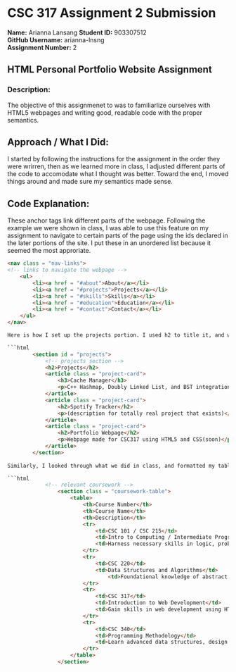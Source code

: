 # CSC 317 Assignment 2 Submission

**Name:** Arianna Lansang
**Student ID:** 903307512  
**GitHub Username:** arianna-lnsng  
**Assignment Number:** 2  


##  HTML Personal Portfolio Website Assignment

### Description:
The objective of this assignmenet to was to familiarlize ourselves with HTML5 webpages and writing good, readable code with the proper semantics. 



## Approach / What I Did:
I started by following the instructions for the assignment in the order they were wrirren, then as we learned more in class, I adjusted different parts of the code to accomodate what I thought was better. Toward the end, I moved things around and made sure my semantics made sense.  



## Code Explanation:
These anchor tags link different parts of the webpage. Following the example we were shown in class, I was able to use this feature on my assignment to navigate to certain parts of the page using the ids declared in the later portions of the site. I put these in an unordered list because it seemed the most approriate.

```html
<nav class = "nav-links">
<!-- links to navigate the webpage -->
    <ul>
        <li><a href = "#about">About</a></li>
        <li><a href = "#projects">Projects</a></li>
        <li><a href = "#skills">Skills</a></li>
        <li><a href = "#education">Education</a></li>
        <li><a href = "#contact">Contact</a></li>
    </ul>
</nav>

Here is how I set up the projects portion. I used h2 to title it, and within the articles I chose h3's as subheadings to label the projects. I also added paragraphs to provide a subtitle for descriptions.

```html
        <section id = "projects">
            <!-- projects section -->
            <h2>Projects</h2>
            <article class = "project-card"> 
                <h3>Cache Manager</h3>
                <p>C++ Hashmap, Doubly Linked List, and BST integration made for CSC 340</p>
            </article>
            <article class = "project-card"> 
                <h2>Spotify Tracker</h2>
                <p>(description for totally real project that exists)</p>
            </article>
            <article class = "project-card"> 
                <h2>Portfolio Webpage</h2>
                <p>Webpage made for CSC317 using HTML5 and CSS(soon)</p>
            </article>
        </section>
    
Similarly, I looked through what we did in class, and formatted my table accordingly. I started with the table header, then so on. 

```html
            <!-- relevant coursework -->
                <section class = "coursework-table">
                    <table>
                        <th>Course Number</th>
                        <th>Course Name</th>
                        <th>Description</th>
                        <tr>
                            <td>CSC 101 / CSC 215</td>
                            <td>Intro to Computing / Intermediate Programming</td>
                            <td>Harness necessary skills in logic, problem-solving, and developer environments using Java.</td>
                        </tr>
                        <tr>
                            <td>CSC 220</td>
                            <td>Data Structures and Algorithms</td>
                                <td>Foundational knowledge of abstract data types and different searching methods.</td>
                        </tr>
                        <tr>
                            <td>CSC 317</td>
                            <td>Introduction to Web Development</td>
                            <td>Gain skills in web development using HTML5, CSS, Javascript, and Postgres.</td>
                        </tr>
                        <tr>
                            <td>CSC 340</td>
                            <td>Programming Methodology</td>
                            <td>Learn advanced data structures, design patterns, and ADT implementations using C++.</td>
                        </tr>
                    </table>
                </section>